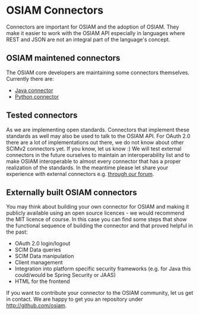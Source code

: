 # OSIAM Connectors

Connectors are important for OSIAM and the adoption of OSIAM. They make it easier to work with the OSIAM API especially in languages where REST and JSON are not an integral part of the language's concept.

## OSIAM maintened connectors

The OSIAM core developers are maintaining some connectors themselves. Currently there are:

* [Java connector](https://github.com/osiam/connector4java)
* [Python connector](https://github.com/osiam/connector4python)

## Tested connectors

As we are implementing open standards. Connectors that implement these standards as well may also be used to talk to the OSIAM API. For OAuth 2.0 there are a lot of implementations out there, we do not know about other SCIMv2 connectors yet. If you know, let us know :)
We will test external connectors in the future ourselves to maintain an interoperability list and to make OSIAM interoperable to almost every connector that has a proper realization of the standards. In the meantime please let share your experience with external connectors e.g. [through our forum](https://groups.google.com/forum/?fromgroups#!forum/osiam).

## Externally built OSIAM connectors

You may think about building your own connector for OSIAM and making it publicly available using an open source licences - we would recommend the MIT licence of course.
In this case you can find some steps that show the functional sequence of building the connector and that proved helpful in the past:

* OAuth 2.0 login/logout
* SCIM Data queries
* SCIM Data manipulation
* Client management
* Integration into platform specific security frameworks (e.g. for Java this could/would be Spring Security or JAAS)
* HTML for the frontend

If you want to contribute your connector to the OSIAM community, let us get in contact. We are happy to get you an repository under http://github.com/osiam.
